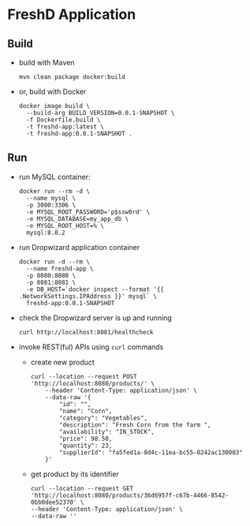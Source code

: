 # FreshD Application


## Build

- build with Maven

      mvn clean package docker:build

- or, build with Docker

      docker image build \
        --build-arg BUILD_VERSION=0.0.1-SNAPSHOT \
        -f Dockerfile.build \
        -t freshd-app:latest \
        -t freshd-app:0.0.1-SNAPSHOT .

## Run

- run MySQL container:

      docker run --rm -d \
        --name mysql \
        -p 3000:3306 \
        -e MYSQL_ROOT_PASSWORD='p$ssw0rd' \
        -e MYSQL_DATABASE=my_app_db \
        -e MYSQL_ROOT_HOST=% \
        mysql:8.0.2

- run Dropwizard application container

      docker run -d --rm \
        --name freshd-app \
        -p 8080:8080 \
        -p 8081:8081 \
        -e DB_HOST=`docker inspect --format '{{ .NetworkSettings.IPAddress }}' mysql` \
        freshd-app:0.0.1-SNAPSHOT


- check the Dropwizard server is up and running

      curl http://localhost:8081/healthcheck

- invoke REST(ful) APIs using `curl` commands
  - create new product

        curl --location --request POST 'http://localhost:8080/products/' \
            --header 'Content-Type: application/json' \
            --data-raw '{
	            "id": "",
	            "name": "Corn",
	            "category": "Vegetables",
	            "description": "Fresh Corn from the farm ",
	            "availability": "IN_STOCK",
	            "price": 98.50,
	            "quantity": 23,
	            "supplierId": "fa5fed1a-8d4c-11ea-bc55-0242ac130003"
            }'

  - get product by its identifier

        curl --location --request GET 'http://localhost:8080/products/36d6957f-c67b-4466-8542-0bb0dee52370' \
        --header 'Content-Type: application/json' \
        --data-raw ''
